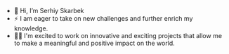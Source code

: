 - 👋 Hi, I’m Serhiy Skarbek
- ⚡️ I am eager to take on new challenges and further enrich my knowledge.
- 🥷🏼 I'm excited to work on innovative and exciting projects that allow me to make a meaningful and positive impact on the world.


<!---
SerhiySk/SerhiySk is a ✨ special ✨ repository because its `README.md` (this file) appears on your GitHub profile.
You can click the Preview link to take a look at your changes.
--->
